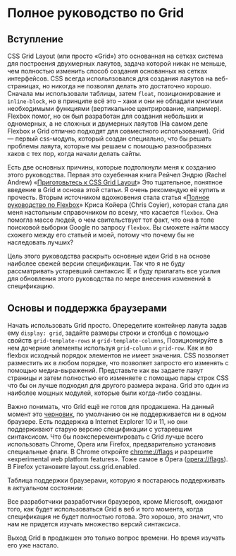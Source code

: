 # Полное руководство по Grid

## Вступление

CSS Grid Layout (или просто «Grid») это основанная на сетках система для построения 
двухмерных лаяутов, задача которой никак не меньше, чем полностью изменить способ
создания основанных на сетках интерфейсов. CSS всегда испольлзовался для создания
лаяутов на веб-страницах, но никогда не позволял делать это достаточно хорошо. 
Сначала мы использовали таблицы, затем `float`, позиционирование и `inline-block`,
но в принципе всё это – хаки и они не обладали многими необходимыми функциями 
(вертикальное центрирование, например). Flexbox помог, но он был разработан для
создания небольших и одномерных, а не сложных и двумерных лаяутов (На самом деле
Flexbox и Grid отлично подходят для совместного использования). Grid — первый 
css-модуль, который создан специально, что бы решать проблемы лаяута, которые
мы решаем с помощью разнообразных хаков с тех пор, когда начали делать сайты.

Есть две основных причины, которые подтолкнули меня к созданию этого руководства. 
Первая это охуебенная книга Рейчел Эндрю (Rachel Andrew) «[Приготовьтесь к CSS Grid Layout][1]»
Это тщательное, понятное введение в Grid и основа этой статьи. Я очень рекомендую её
купить и прочесть. Вторым источником вдохновения стала статья «[Полное руководство по Flexbox][2]»
Криса Койера (Chris Coyier), которая стала для меня настольным справочником по всему,
что касается `flexbox`. Она помогла массе людей, о чем свительствует тот факт, что она 
в топе поисковой выборки Google по запросу `flexbox`. Вы сможете найти массу схожего между
его статьей и моей, потому что почему бы не наследовать лучших?

Цель этого руководства раскрыть основные идеи Grid в на основе наиболее свежей версии спецификации. 
Так что я не буду рассматривать устаревший синтаксис IE и буду прилагать все усилия для обновления
этого руководства по мере внесения изменений в спецификацию.


## Основы и поддержка браузерами

Начать использовать Grid просто. Опеределите контейнер лаяута задав ему `display: grid`, 
задайте размеры строки и столбца с помощью свойств `grid-template-rows` и `grid-template-columns`,
Позиционируйте в нем дочерние элементы используя `grid-column` и `grid-row`. Как и во flexbox
исходный порядок элементов не имеет значения. CSS позволяет разместить их в любом порядке, что
позволяет запросто его изменять с помощью медиа-выражений. Представьте как вы задаете лаяут
страницы и затем полностью его изменяете с помощью пары строк CSS что бы он лучше подходил 
для другого размера экрана. Grid это один из наиболее мощных модулей, которые были когда-либо
созданы.

Важно понимать, что Grid ещё не готов для продакшена. На данный момент это [черновик][3], по умолчанию
он не поддерживается ни в одном браузере. Есть поддержка в Internet Explorer 10 и 11, но они 
поддерживают старую версию спецификации с устаревшим синтаксисом. Что бы поэксперементировать с Grid
лучше всего использовать Chrome, Opera или Firefox, предварительно установив специальные флаги. 
В Chrome откройте [chrome://flags][4] и разрешите «experimental web platform features». Тоже самое
в Opera ([opera://flags][5]). В Firefox установите layout.css.grid.enabled. 

Таблица поддержки браузерами, которую я постараюсь поддерживать в актуальном состоянии:

Все разработчики разработчики браузеров, кроме Microsoft, ожидают того, как будет использоваться Grid 
в веб и того момента, когда спецификация не будет полностью готова. Это хорошо, это значит, что 
нам не придется изучать множество версий синтаксиса. 

Выход Grid в продакшен это только вопрос времени. Но время изучать его уже настало.



[1]: https://abookapart.com/products/get-ready-for-css-grid-layout
[2]: http://frontender.info/a-guide-to-flexbox/
[3]: https://www.w3.org/TR/css-grid-1/
[4]: chrome://flags
[5]: opera://flags





